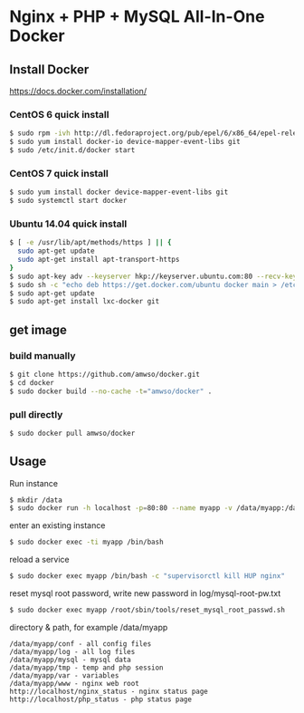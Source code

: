 Nginx + PHP + MySQL All-In-One Docker
======

## Install Docker

https://docs.docker.com/installation/

### CentOS 6 quick install

```bash
$ sudo rpm -ivh http://dl.fedoraproject.org/pub/epel/6/x86_64/epel-release-6-8.noarch.rpm
$ sudo yum install docker-io device-mapper-event-libs git
$ sudo /etc/init.d/docker start
```

### CentOS 7 quick install

```bash
$ sudo yum install docker device-mapper-event-libs git
$ sudo systemctl start docker
```

### Ubuntu 14.04 quick install

```bash
$ [ -e /usr/lib/apt/methods/https ] || {
  sudo apt-get update
  sudo apt-get install apt-transport-https
}
$ sudo apt-key adv --keyserver hkp://keyserver.ubuntu.com:80 --recv-keys 36A1D7869245C8950F966E92D8576A8BA88D21E9
$ sudo sh -c "echo deb https://get.docker.com/ubuntu docker main > /etc/apt/sources.list.d/docker.list"
$ sudo apt-get update
$ sudo apt-get install lxc-docker git
```

## get image 

### build manually

```bash
$ git clone https://github.com/amwso/docker.git
$ cd docker
$ sudo docker build --no-cache -t="amwso/docker" .
```

### pull directly

```bash
$ sudo docker pull amwso/docker
```

## Usage 

Run instance

```bash
$ mkdir /data
$ sudo docker run -h localhost -p=80:80 --name myapp -v /data/myapp:/data -d -t -i amwso/docker
```

enter an existing instance

```bash
$ sudo docker exec -ti myapp /bin/bash
```

reload a service

```bash
$ sudo docker exec myapp /bin/bash -c "supervisorctl kill HUP nginx"
```

reset mysql root password, write new password in log/mysql-root-pw.txt

```bash
$ sudo docker exec myapp /root/sbin/tools/reset_mysql_root_passwd.sh
```

directory & path, for example /data/myapp

```
/data/myapp/conf - all config files
/data/myapp/log - all log files
/data/myapp/mysql - mysql data
/data/myapp/tmp - temp and php session
/data/myapp/var - variables
/data/myapp/www - nginx web root
http://localhost/nginx_status - nginx status page
http://localhost/php_status - php status page
```
